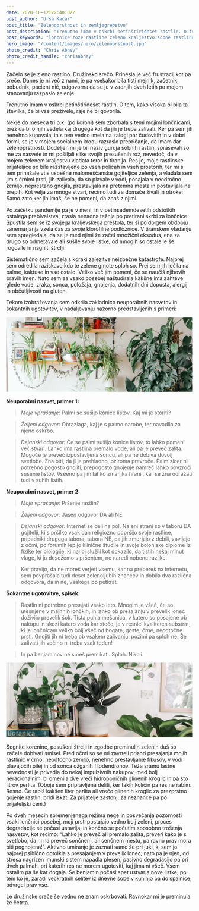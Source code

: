```yaml
---
date: 2020-10-12T22:40:32Z
post_author: "Urša Kačar"
post_title: "Zelenoprstnost in zemljegrebstvo"
post_description: "Trenutno imam v oskrbi petinštirideset rastlin. O tem, kako visoka bi bila ta številka, če bi vse preživele, raje ne bi govorila."
post_keywords: "loncnice roze rastline zeleno kraljestvo sobne rastline blog"
hero_image: "/content/images/hero/zelenoprstnost.jpg"
photo_credit: "Chris Abney"
photo_credit_handle: "chrisabney"
---
```


Začelo se je z eno rastlino. Družinsko srečo. Prinesla je več frustracij kot pa sreče. Danes je ni več z nami, je pa vsekakor bila tisti mejnik, začetnik, pobudnik, pacient nič, odgovorna da se je v zadnjih dveh letih po mojem stanovanju razpaslo zelenje. 

Trenutno imam v oskrbi petinštirideset rastlin. O tem, kako visoka bi bila ta številka, če bi vse preživele, raje ne bi govorila. 

Nekje do meseca tri p.k. (po koroni) sem zborbala s temi mojimi lončnicami, brez da bi o njih vedela kaj drugega kot da jih je treba zalivati. Ker pa sem jih nenehno kupovala, in s tem vedno imela na zalogi par čudovitih in v dobri formi, se je v mojem socialnem krogu razraslo prepričanje, da imam dar zelenoprstnosti. Dodeljen mi je bil naziv guruja sobnih rastlin, spraševali so me za nasvete in mi pošiljali slike svojih presušenih rož, nevedoč, da v mojem zelenem kraljestvu vladata teror in tiranija. Res je, moje rastlinske prijateljice so bile razstavljene po vseh policah in vseh prostorih, ter mi s tem prinašale vtis uspešne malomeščanske gojiteljice zelenja, a vladala sem jim s črnimi prsti, jih zalivala, da so plavale v vodi, posajala v neodtočno zemljo, neprestano gnojila, prestavljala na pretemna mesta in postavljala na prepih. Kot velja za mnoge stvari, recimo tudi za domače živali in otroke: Samo zato ker jih imaš, še ne pomeni, da znaš z njimi. 

Po začetku pandemije pa je v meni, in v petinsedemdesetih odstotkih ostalega prebivalstva, zrasla nenadna težnja po pretirani skrbi za lončnice. Spustila sem se iz svojega kraljevskega prestola, ter si po dolgem obdobju zanemarjanja vzela čas za svoje klorofilne podložnice. V tiranskem vladanju sem spregledala, da se je med njimi že začel množični eksodus, ena za drugo so odmetavale ali sušile svoje listke, od mnogih so ostale le še rogovile in nagniti štrclji. 

Sistematično sem začela s koraki zajezitve neizbežne katastrofe. Najprej sem odredila raziskavo kdo te zelene gmote sploh so. Prej sem jih ločila na palme, kaktuse in vse ostalo. Veliko več jim pomeni, če se naučiš njihovih pravih imen. Nato sem za vsako posebej naštudirala kakšne ima zahteve glede vode, zraka, sonca, položaja, gnojenja, dodatnih dni dopusta, alergij in občutljivosti na gluten. 

Tekom izobraževanja sem odkrila zakladnico neuporabnih nasvetov in šokantnih ugotovitev, v nadaljevanju nazorno predstavljenih s primeri:

![](/content/images/blog/mini-plants2.jpg)

**Neuporabni nasvet, primer 1:**

> *Moje vprašanje:* Palmi se sušijo konice listov. Kaj mi je storiti?

> *Željeni odgovor:* Obrazlaga, kaj je s palmo narobe, ter navodila za njeno oskrbo.

> *Dejanski odgovor:* Če se palmi sušijo konice listov, to lahko pomeni več stvari. Lahko ima rastlina premalo vode, ali pa je preveč zalita. Mogoče je preveč izpostavljena soncu, ali pa ne dobiva dovolj svetlobe. Zna biti, da ji je prehladno, oziroma prevroče. Palm sicer ni potrebno pogosto gnojiti, prepogosto gnojenje namreč lahko povzroči sušenje listov. Vseeno pa jim lahko zmanjka hranil, kar se zna odražati tudi v suhih listih. 

**Neuporabni nasvet, primer 2:**

> *Moje vprašanje:* Pršenje rastlin?

> *Željeni odgovor:* Jasen odgovor DA ali NE. 

> *Dejanski odgovor:* Internet se deli na pol. Na eni strani so v taboru DA gojitelji, ki s pršilko vsak dan religiozno popršijo svoje rastline, pripadniki drugega tabora, tabora NE, pa jih zmerjajo z debili, zavijajo z očmi, po forumih lepijo klinične študije in svoje bolonjske diplome iz fizike ter biologije, ki naj bi služili kot dokazilo, da tistih nekaj minut vlage, ki jo dosežemo s pršenjem, ne naredi nobene razlike.

>Ker pravijo, da ne moreš verjeti vsemu, kar na prebereš na internetu, sem povprašala tudi deset zelenoljubih znancev in dobila dva različna odgovora, da in ne, vsakega po petkrat. 

**Šokantne ugotovitve, spisek:**

> Rastlin ni potrebno presajati vsako leto. Mnogim je všeč, če so utesnjene v majhnih lončkih, in lahko ob presajanju v prevelik lonec doživijo prevelik šok. Tista puhla mešanica, v katero so posajene ob nakupu in skozi katero voda kar steče, je v resnici kvaliteten substrat, ki je lončnicam veliko bolj všeč od bogate, goste, črne, neodtočne prsti. Gnojiti jih ni treba ob vsakem zalivanju, pozimi pa sploh ne. Še zalivati jih večino ni treba vsak teden!

> In pa benjaminov ne smeš premikati. Sploh. Nikoli. 

![](/content/images/blog/mini-plants1.jpg)

Segnite korenine, posušeni štrclji in zgodbe preminulih zelenih duš so začele dobivati smisel. Pred očmi so se mi zavrteli prizori presajanja mojih rastlinic v črno, neodtočno zemljo, nenehno prestavljanje fikusov, v vodi plavajočih pilej in od sonca ožganih filodendronov. Teža sramu lastne nevednosti je privedla do nekaj impulzivnih nakupov, med bolj neracionalnimi bi omenila dve vreči hidroponičnih glinenih kroglic in pa sto litrov perlita. (Oboje sem pripravljena deliti, ker takih količin pa res ne rabim. Resno. Če rabiš kakšen liter perlita ali vrečo glinenih kroglic za prezprstno gojenje rastlin, pridi iskat. Za prijatelje zastonj, za neznance pa po prijateljski ceni.) 

Po dveh mesecih spremenjenega režima nege in posvečanja pozornosti vsaki lončnici posebej, moji prsti postajajo vedno bolj zeleni, proces degradacije se počasi ustavlja, in končno se počutim sposobno trošenja nasvetov, kot recimo: “Lahko je preveč ali premalo zalita, preveri kako je s svetlobo, da ni na preveč sončnem, ali senčnem mestu, pa ravno prav mora biti pognojena!”. Aktivno umiranje je zaznati samo še pri juki, ki sem jo najprej psihično dotolkla s presajanjem v prevelik lonec, nato pa je njen, od stresa nagrizen imunski sistem napadla plesen, pasivno degradacijo pa pri dveh palmah, pri katerih res ne morem ugotoviti, kaj jima ni všeč. Vsem ostalim pa še kar dogaja. Še benjamin počasi spet ustvarja nove listke, po tem ko je, zaradi večkratnih selitev iz dnevne sobe v kuhinjo pa do spalnice, odvrgel prav vse. 

Le družinske sreče še vedno ne znam oskrbovati. Ravnokar mi je preminula že četrta. 
